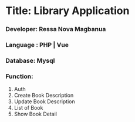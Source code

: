 # Title: Library Application
### Developer: Ressa Nova Magbanua
### Language : PHP | Vue
### Database: Mysql

### Function:
1. Auth
2. Create Book Description
3. Update Book Description
4. List of Book
5. Show Book Detail
